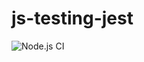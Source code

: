 # js-testing-jest
![Node.js CI](https://github.com/Cyber-Kira/hexlet-individual-works/workflows/Node.js%20CI/badge.svg)
